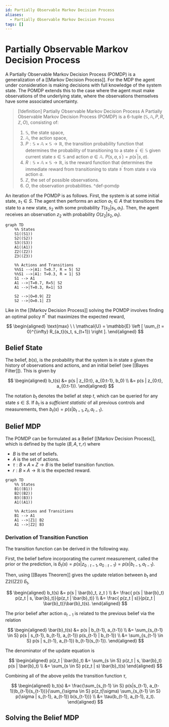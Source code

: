 ```yaml
---
id: Partially Observable Markov Decision Process
aliases:
  - Partially Observable Markov Decision Process
tags: []
---
```


# Partially Observable Markov Decision Process

A Partially Observable Markov Decision Process (POMDP) is a generalization of a
[[Markov Decision Process]]. For the MDP the agent under consideration is
making decisions with full knowledge of the system state. The POMDP extends this
to the case where the agent must make observations of the underlying state,
where the observations themselves have some associated uncertainty.

> [!definition] Partially Observable Markov Decision Process
> A Partially Observable Markov Decision Process (POMDP) is a 6-tuple
> $(\mathbb{S}, \mathbb{A}, P, R, \mathbb{Z}, O)$, consisting of:
> 
> 1. $\mathbb{S}$, the state space,
> 2. $\mathbb{A}$, the action space,
> 3. $P: \mathbb{S} \times \mathbb{A} \times \mathbb{S} \rightarrow \mathbb{R}$, the transition
> probability function that determines the probability of transitioning to a
> state $s^\prime \in \mathbb{S}$ given current state $s \in \mathbb{S}$ and 
> action $a \in \mathbb{A}$. $P(s, a, s^\prime) = p(s^\prime | s, a)$.
> 4. $R: \mathbb{S} \times \mathbb{A} \times \mathbb{S} \rightarrow \mathbb{R}$,
> is the reward function that determines the immediate reward from transitioning
> to state $s^\prime$ from state $s$ via action $a$.
> 5. $\mathbb{Z}$, the set of possible observations.
> 6. $O$, the observation probabilities.
> ^def-pomdp

An iteration of the POMDP is as follows. First, the system is at some initial
state, $s_1 \in S$. The agent then performs an action $a_1 \in A$ that
transitions the state to a new state, $s_2$ with some probability
$T(s_2 | s_1, a_1)$. Then, the agent receives an observation $z_2$ with
probability $O(z_2 | s_2, a_1)$.

```mermaid
graph TD
    %% States
    S1((S1))
    S2((S2))
    S3((S3))
    A1((A1))
    Z2((Z2))
    Z3((Z3))

    %% Actions and Transitions
    %%S1 -->|A1: T=0.7, R = 5| S2
    %%S1 -->|A1: T=0.3, R = 1| S3
    S1 --> A1
    A1 -->|T=0.7, R=5| S2
    A1 -->|T=0.3, R=1| S3

    S2 -->|O=0.9| Z2
    S2 -->|O=0.1| Z3
```

Like in the [[Markov Decision Process]] solving the POMDP involves finding
an optimal policy $\pi^*$ that maximizes the expected reward,

$$
\begin{aligned}
\text{max} \ \ \mathcal{U} = \mathbb{E} \left [ \sum_{t = 0}^{\infty} R_{a_t}(s_t, s_{t+1}) \right ].
\end{aligned}
$$

## Belief State

The belief, $b(s)$, is the probability that the system is in state $s$
given the history of observations and actions, and an initial belief
(see [[Bayes Filter]]).
This is given by

$$
\begin{aligned}
  b_t(s) &= p(s | z_{0:t}, a_{0:t-1}, b_0) \\
         &= p(s | z_{0:t}, a_{0:t-1}).
\end{aligned}
$$

The notation $b_t$ denotes the belief at step $t$, which can be queried
for any state $s \in S$. If $b_t$ is a *sufficient statistic* of all previous
controls and measurements, then $b_t(s) = p(s | b_{t-1}, z_{t}, a_{t-1})$.

## Belief MDP

The POMDP can be formulated as a Belief [[Markov Decision Process]], which
is defined by the tuple $(B, A, \tau, r)$ where
- $B$ is the set of beliefs.
- $A$ is the set of actions.
- $\tau: B \times A \times Z \rightarrow B$ is the belief transition function.
- $r: B \times A \rightarrow \mathbb{R}$ is the expected reward.

```mermaid
graph TD
    %% States
    B1((B1))
    B2((B2))
    B3((B3))
    A1((A1))

    %% Actions and Transitions
    B1 --> A1
    A1 -->|Z1| B2
    A1 -->|Z2| B3
```


### Derivation of Transition Function

The transition function can be derived in the following way.

First, the belief before incorporating the current measurement, called the prior
or the prediction, is
$\bar{b}_t(s) = p(s| z_{0:t-1}, a_{0:t-1}) = p(s | b_{t-1}, a_{t-1})$.

Then, using [[Bayes Theorem]] gives the update relation between $b_t$ and
    Z2((Z2))
$\bar{b}_t$,

$$
\begin{aligned}
  b_t(s) &= p(s | \bar{b}_t, z_t ) \\
         &= \frac{ p(s | \bar{b}_t) p(z_t | s, \bar{b}_t)}{p(z_t | \bar{b}_t)} \\
         &= \frac{ p(z_t | s)}{p(z_t | \bar{b}_t)}\bar{b}_t(s).
\end{aligned}
$$

The prior belief after action $a_{t-1}$ is related to the previous belief via
the relation

$$
\begin{aligned}
  \bar{b}_t(s) &= p(s | b_{t-1}, a_{t-1})  \\
               &= \sum_{s_{t-1} \in S} p(s | s_{t-1}, b_{t-1}, a_{t-1}) p(s_{t-1} | b_{t-1}) \\
               &= \sum_{s_{t-1} \in S} p(s | s_{t-1}, a_{t-1}) b_{t-1}(s_{t-1}).
\end{aligned}
$$

The denominator of the update equation is

$$
\begin{aligned}
  p(z_t | \bar{b}_t) &= \sum_{s \in S} p(z_t |  s, \bar{b}_t) p(s | \bar{b}_t) \\
                        &= \sum_{s \in S} p(z_t |  s) \bar{b}_t(s)
\end{aligned}
$$

Combining all of the above yeilds the transition function $\tau$, 

$$
\begin{aligned}
  b_t(s) &= \frac{\sum_{s_{t-1} \in S} p(s|s_{t-1}, a_{t-1})b_{t-1}(s_{t-1})}{\sum_{\sigma \in S} p(z_t|\sigma) \sum_{s_{t-1} \in S} p(\sigma | s_{t-1}, a_{t-1}) b(s_{t-1})}  \\
  &= \tau(b_{t-1}, a_{t-1}, z_t).
\end{aligned}
$$

## Solving the Belief MDP

